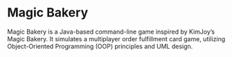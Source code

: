# Magic Bakery

Magic Bakery is a Java-based command-line game inspired by KimJoy’s Magic Bakery. It simulates a multiplayer order fulfillment card game, utilizing Object-Oriented Programming (OOP) principles and UML design.

